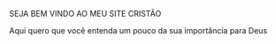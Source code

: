 SEJA BEM VINDO AO MEU SITE CRISTÃO

Aqui quero que você entenda um pouco da sua importância para Deus
